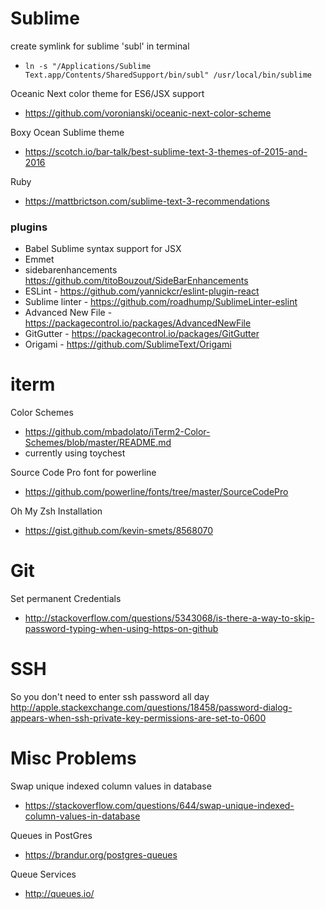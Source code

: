 
# Sublime

create symlink for sublime 'subl' in terminal
 * `ln -s "/Applications/Sublime Text.app/Contents/SharedSupport/bin/subl" /usr/local/bin/sublime`

Oceanic Next color theme for ES6/JSX support
 * https://github.com/voronianski/oceanic-next-color-scheme

Boxy Ocean Sublime theme
* https://scotch.io/bar-talk/best-sublime-text-3-themes-of-2015-and-2016

Ruby
* https://mattbrictson.com/sublime-text-3-recommendations

### plugins
* Babel Sublime syntax support for JSX
* Emmet
* sidebarenhancements https://github.com/titoBouzout/SideBarEnhancements
* ESLint - https://github.com/yannickcr/eslint-plugin-react
* Sublime linter - https://github.com/roadhump/SublimeLinter-eslint
* Advanced New File - https://packagecontrol.io/packages/AdvancedNewFile
* GitGutter - https://packagecontrol.io/packages/GitGutter
* Origami - https://github.com/SublimeText/Origami

# iterm

Color Schemes
* https://github.com/mbadolato/iTerm2-Color-Schemes/blob/master/README.md
* currently using toychest

Source Code Pro font for powerline
* https://github.com/powerline/fonts/tree/master/SourceCodePro

Oh My Zsh Installation
* https://gist.github.com/kevin-smets/8568070


# Git

Set permanent Credentials
* http://stackoverflow.com/questions/5343068/is-there-a-way-to-skip-password-typing-when-using-https-on-github


# SSH
So you don't need to enter ssh password all day
  http://apple.stackexchange.com/questions/18458/password-dialog-appears-when-ssh-private-key-permissions-are-set-to-0600

# Misc Problems

Swap unique indexed column values in database
* https://stackoverflow.com/questions/644/swap-unique-indexed-column-values-in-database

Queues in PostGres
* https://brandur.org/postgres-queues

Queue Services
* http://queues.io/
